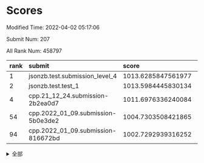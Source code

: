 # Scores

Modified Time: 2022-04-02 05:17:06

Submit Num: 207

All Rank Num: 458797

| rank |               submit               |       score        |       sigma        | pk_num |
| :--- | :--------------------------------- | :----------------- | :----------------- | :----- |
| 1    | jsonzb.test.submission_level_4     | 1013.6285847561977 | 0.8329715808220386 | 8873   |
| 2    | jsonzb.test.test_1                 | 1013.5984445830134 | 0.8320788414192771 | 8862   |
| 4    | cpp.21_12_24.submission-2b2ea0d7   | 1011.6976336240084 | 0.7840682281868554 | 8868   |
| 54   | cpp.2022_01_09.submission-5b0e3de2 | 1004.7303508421865 | 0.7206205612398431 | 8868   |
| 94   | cpp.2022_01_09.submission-816672bd | 1002.7292939316252 | 0.7172164119988511 | 8863   |


<details>
<summary>全部</summary>

| rank |                 submit                 |       score        |       sigma        | pk_num |
| :--- | :------------------------------------- | :----------------- | :----------------- | :----- |
| 1    | jsonzb.test.submission_level_4         | 1013.6285847561977 | 0.8329715808220386 | 8873   |
| 2    | jsonzb.test.test_1                     | 1013.5984445830134 | 0.8320788414192771 | 8862   |
| 3    | gobigger.level_3.submission_level_3_39 | 1011.8500318807983 | 0.7833633224937396 | 8864   |
| 4    | cpp.21_12_24.submission-2b2ea0d7       | 1011.6976336240084 | 0.7840682281868554 | 8868   |
| 5    | gobigger.level_3.submission_level_3_13 | 1011.6432902543783 | 0.7606525058990219 | 8859   |
| 6    | gobigger.level_3.submission_level_3_9  | 1011.5998168151426 | 0.7901138634801297 | 8861   |
| 7    | gobigger.level_3.submission_level_3_16 | 1011.3929538238302 | 0.783489446243484  | 8866   |
| 8    | gobigger.level_3.submission_level_3_37 | 1011.3528780376446 | 0.7769203359478277 | 8864   |
| 9    | gobigger.level_3.submission_level_3_31 | 1011.0654195345733 | 0.7678810287812311 | 8871   |
| 10   | gobigger.level_3.submission_level_3_26 | 1011.0515620783493 | 0.8029918964618443 | 8869   |
| 11   | gobigger.level_3.submission_level_3_34 | 1010.9681966852546 | 0.7496523112065773 | 8865   |
| 12   | gobigger.level_3.submission_level_3_19 | 1010.9271535827618 | 0.763124500753651  | 8865   |
| 13   | gobigger.level_3.submission_level_3_20 | 1010.8287107763729 | 0.7676176901583386 | 8864   |
| 14   | gobigger.level_3.submission_level_3_48 | 1010.7592214689082 | 0.765928862036127  | 8866   |
| 15   | gobigger.level_3.submission_level_3_45 | 1010.7213950375209 | 0.7435304909378494 | 8866   |
| 16   | gobigger.level_3.submission_level_3_36 | 1010.4659686475568 | 0.7570157803704313 | 8863   |
| 17   | gobigger.level_3.submission_level_3_7  | 1010.4136092829568 | 0.7872239137015855 | 8868   |
| 18   | gobigger.level_3.submission_level_3_10 | 1010.3772907926697 | 0.7481163523098013 | 8867   |
| 19   | gobigger.level_3.submission_level_3_47 | 1010.3149280290003 | 0.7678236489226862 | 8872   |
| 20   | gobigger.level_3.submission_level_3_1  | 1010.2386039060337 | 0.7855191090029237 | 8864   |
| 21   | gobigger.level_3.submission_level_3_49 | 1010.1853643597469 | 0.8122794330047974 | 8862   |
| 22   | gobigger.level_3.submission_level_3_2  | 1010.1725970466377 | 0.7589863389066672 | 8870   |
| 23   | gobigger.level_3.submission_level_3_8  | 1010.0608872889933 | 0.7617460673977653 | 8866   |
| 24   | gobigger.level_3.submission_level_3_40 | 1010.0508981665223 | 0.7665570724380508 | 8865   |
| 25   | gobigger.level_3.submission_level_3_0  | 1010.0365092980926 | 0.7635359662259866 | 8867   |
| 26   | gobigger.level_3.submission_level_3_23 | 1009.9747327174044 | 0.7542617194666494 | 8863   |
| 27   | gobigger.level_3.submission_level_3_35 | 1009.8905739693461 | 0.7413145712500584 | 8861   |
| 28   | gobigger.level_3.submission_level_3_24 | 1009.847560074175  | 0.7542934949680151 | 8861   |
| 29   | gobigger.level_3.submission_level_3_46 | 1009.8367149857263 | 0.7450585044566163 | 8859   |
| 30   | gobigger.level_3.submission_level_3_44 | 1009.7921917952638 | 0.76144803629801   | 8859   |
| 31   | gobigger.level_3.submission_level_3_18 | 1009.7914056135503 | 0.7448274396688739 | 8865   |
| 32   | gobigger.level_3.submission_level_3_14 | 1009.768617504978  | 0.7594537701028304 | 8870   |
| 33   | gobigger.level_3.submission_level_3_41 | 1009.7362201668695 | 0.7652017441481834 | 8867   |
| 34   | gobigger.level_3.submission_level_3_28 | 1009.7113592911456 | 0.7489843061618469 | 8864   |
| 35   | gobigger.level_3.submission_level_3_15 | 1009.678617786159  | 0.7515600028531036 | 8876   |
| 36   | gobigger.level_3.submission_level_3_6  | 1009.6401592430539 | 0.7453803420992926 | 8865   |
| 37   | gobigger.level_3.submission_level_3_42 | 1009.6398905959977 | 0.7566717655530196 | 8864   |
| 38   | gobigger.level_3.submission_level_3_3  | 1009.6213935679841 | 0.7384058258789794 | 8866   |
| 39   | gobigger.level_3.submission_level_3_27 | 1009.4811150791093 | 0.7561477243844548 | 8868   |
| 40   | gobigger.level_3.submission_level_3_25 | 1009.4665453472631 | 0.7322006164092796 | 8868   |
| 41   | gobigger.level_3.submission_level_3_38 | 1009.4560349938996 | 0.7604942032599579 | 8861   |
| 42   | gobigger.level_3.submission_level_3_33 | 1009.421513613376  | 0.7367778531053178 | 8863   |
| 43   | gobigger.level_3.submission_level_3_12 | 1009.3845386885652 | 0.762810651543118  | 8859   |
| 44   | gobigger.level_3.submission_level_3_5  | 1009.2967441603931 | 0.7815244566581119 | 8862   |
| 45   | gobigger.level_3.submission_level_3_32 | 1009.2288960893918 | 0.7431362061752073 | 8869   |
| 46   | gobigger.level_3.submission_level_3_43 | 1009.1070619675191 | 0.7420543563921679 | 8869   |
| 47   | gobigger.level_3.submission_level_3_4  | 1009.0430990926751 | 0.7357044699791039 | 8862   |
| 48   | gobigger.level_3.submission_level_3_17 | 1008.8633812599186 | 0.7295134462561238 | 8864   |
| 49   | gobigger.level_3.submission_level_3_29 | 1008.8513766471833 | 0.7345546227579803 | 8867   |
| 50   | gobigger.level_3.submission_level_3_21 | 1008.8181381187529 | 0.7526116927956076 | 8866   |
| 51   | gobigger.level_3.submission_level_3_11 | 1008.8099368671399 | 0.7511228161040998 | 8864   |
| 52   | gobigger.level_3.submission_level_3_22 | 1008.220070418855  | 0.743183148633847  | 8867   |
| 53   | gobigger.level_3.submission_level_3_30 | 1008.1336383580357 | 0.7181422336180632 | 8868   |
| 54   | cpp.2022_01_09.submission-5b0e3de2     | 1004.7303508421865 | 0.7206205612398431 | 8868   |
| 55   | gobigger.level_1.submission_level_1_20 | 1004.7126961805096 | 0.7234974220962969 | 8870   |
| 56   | gobigger.level_1.submission_level_1_36 | 1004.6886792223854 | 0.7319832088983149 | 8865   |
| 57   | gobigger.level_1.submission_level_1_28 | 1004.5311401559769 | 0.7258104645382774 | 8869   |
| 58   | gobigger.level_1.submission_level_1_37 | 1004.4446698527921 | 0.7220641919722943 | 8867   |
| 59   | gobigger.level_1.submission_level_1_40 | 1004.4226536066321 | 0.7270020773973271 | 8861   |
| 60   | gobigger.level_1.submission_level_1_6  | 1004.3487642603504 | 0.7139203282249155 | 8868   |
| 61   | gobigger.level_1.submission_level_1_11 | 1004.2242522893134 | 0.7257388750528295 | 8863   |
| 62   | gobigger.level_1.submission_level_1_34 | 1004.1705838775391 | 0.723552208126946  | 8864   |
| 63   | gobigger.level_1.submission_level_1_46 | 1004.0454563757918 | 0.7128474625966545 | 8863   |
| 64   | gobigger.level_1.submission_level_1_32 | 1003.9982814734087 | 0.7144056552274943 | 8863   |
| 65   | gobigger.level_1.submission_level_1_41 | 1003.9371374200196 | 0.7220559889280054 | 8868   |
| 66   | gobigger.level_1.submission_level_1_23 | 1003.9212734747085 | 0.7149151988082656 | 8870   |
| 67   | gobigger.level_1.submission_level_1_44 | 1003.9206868716512 | 0.720323533056817  | 8865   |
| 68   | gobigger.level_1.submission_level_1_0  | 1003.8690990210415 | 0.7336169372374528 | 8864   |
| 69   | gobigger.level_1.submission_level_1_10 | 1003.8181026660953 | 0.7146220092266216 | 8870   |
| 70   | gobigger.level_1.submission_level_1_5  | 1003.7479265615697 | 0.7191039506147976 | 8861   |
| 71   | gobigger.level_1.submission_level_1_9  | 1003.7140015256026 | 0.7308158214283617 | 8871   |
| 72   | gobigger.level_1.submission_level_1_30 | 1003.6921239868162 | 0.7170965074188954 | 8866   |
| 73   | gobigger.level_1.submission_level_1_47 | 1003.6821605231574 | 0.7219538139033993 | 8858   |
| 74   | gobigger.level_1.submission_level_1_18 | 1003.6528438819003 | 0.7231487549604493 | 8867   |
| 75   | gobigger.level_1.submission_level_1_7  | 1003.6186989250855 | 0.7279123988568895 | 8868   |
| 76   | gobigger.level_1.submission_level_1_35 | 1003.6105632197166 | 0.7136471425398475 | 8867   |
| 77   | gobigger.level_1.submission_level_1_1  | 1003.5829468910728 | 0.7203201016084259 | 8869   |
| 78   | gobigger.level_1.submission_level_1_17 | 1003.5707543829883 | 0.7096455373293433 | 8868   |
| 79   | gobigger.level_1.submission_level_1_38 | 1003.5581792490814 | 0.7207420440449032 | 8864   |
| 80   | gobigger.level_1.submission_level_1_49 | 1003.5239039951001 | 0.724764481790774  | 8870   |
| 81   | gobigger.level_1.submission_level_1_43 | 1003.4636209269236 | 0.712994894460703  | 8866   |
| 82   | gobigger.level_1.submission_level_1_45 | 1003.3343378058265 | 0.722938129881414  | 8867   |
| 83   | gobigger.level_1.submission_level_1_39 | 1003.2951114251267 | 0.7262271361744966 | 8861   |
| 84   | gobigger.level_1.submission_level_1_2  | 1003.2848864754914 | 0.7035620969791192 | 8866   |
| 85   | gobigger.level_1.submission_level_1_15 | 1003.2318466082862 | 0.7147399039030267 | 8863   |
| 86   | gobigger.level_1.submission_level_1_16 | 1003.2156391568724 | 0.708634267191209  | 8863   |
| 87   | gobigger.level_1.submission_level_1_29 | 1003.1851367788981 | 0.7221153976200299 | 8867   |
| 88   | gobigger.level_1.submission_level_1_13 | 1003.1552436534303 | 0.709258002062382  | 8868   |
| 89   | gobigger.level_1.submission_level_1_22 | 1003.0951226183831 | 0.7101877662273769 | 8861   |
| 90   | gobigger.level_1.submission_level_1_14 | 1002.9922928832917 | 0.717328239084938  | 8872   |
| 91   | gobigger.level_1.submission_level_1_26 | 1002.9558785575337 | 0.726903713623819  | 8867   |
| 92   | gobigger.level_1.submission_level_1_31 | 1002.8921971837716 | 0.7171804552661885 | 8867   |
| 93   | gobigger.level_1.submission_level_1_12 | 1002.7327057510477 | 0.7175293009168364 | 8871   |
| 94   | cpp.2022_01_09.submission-816672bd     | 1002.7292939316252 | 0.7172164119988511 | 8863   |
| 95   | gobigger.level_1.submission_level_1_3  | 1002.6229037684965 | 0.7187552307994771 | 8865   |
| 96   | gobigger.level_1.submission_level_1_19 | 1002.5788850945412 | 0.7142419402371374 | 8864   |
| 97   | gobigger.level_1.submission_level_1_4  | 1002.57089893391   | 0.7102585963114709 | 8867   |
| 98   | gobigger.level_1.submission_level_1_33 | 1002.4955657366608 | 0.7041145413504868 | 8863   |
| 99   | gobigger.level_1.submission_level_1_24 | 1002.4898792030062 | 0.7191313581725626 | 8865   |
| 100  | gobigger.level_1.submission_level_1_48 | 1002.4306063571881 | 0.7143409109211445 | 8865   |
| 101  | gobigger.level_1.submission_level_1_42 | 1002.3623645407745 | 0.7075687238461232 | 8866   |
| 102  | gobigger.level_1.submission_level_1_25 | 1002.2856648128458 | 0.7127125020522341 | 8866   |
| 103  | gobigger.level_1.submission_level_1_27 | 1002.1109506356344 | 0.7153575416461267 | 8869   |
| 104  | gobigger.level_1.submission_level_1_8  | 1001.8998227003848 | 0.7003211877133083 | 8866   |
| 105  | gobigger.level_1.submission_level_1_21 | 1001.4647937551587 | 0.7163242756229309 | 8865   |
| 106  | gobigger.random.submission_random_32   | 997.929909866406   | 0.7063652751606924 | 8867   |
| 107  | gobigger.random.submission_random_38   | 997.4496722862096  | 0.704035709037943  | 8869   |
| 108  | gobigger.random.submission_random_35   | 997.2225399381587  | 0.7065970181413546 | 8867   |
| 109  | gobigger.random.submission_random_31   | 996.9813383185998  | 0.7013140364063439 | 8869   |
| 110  | gobigger.random.submission_random_29   | 996.8974528653404  | 0.7133444429928996 | 8867   |
| 111  | gobigger.random.submission_random_6    | 996.8303945454784  | 0.7112957326674572 | 8864   |
| 112  | gobigger.random.submission_random_11   | 996.771070562811   | 0.7031869284735721 | 8866   |
| 113  | gobigger.random.submission_random_9    | 996.7628046771292  | 0.7060687989006685 | 8866   |
| 114  | gobigger.random.submission_random_26   | 996.6892390105252  | 0.7105407413114356 | 8862   |
| 115  | gobigger.random.submission_random_48   | 996.6652429512396  | 0.7006127572176757 | 8861   |
| 116  | gobigger.random.submission_random_22   | 996.652690683705   | 0.705641197234961  | 8863   |
| 117  | gobigger.random.submission_random_44   | 996.6431294131467  | 0.7001069110579679 | 8865   |
| 118  | gobigger.random.submission_random_8    | 996.6103015960048  | 0.707305795116992  | 8864   |
| 119  | gobigger.random.submission_random_4    | 996.5026080628253  | 0.7168495505700843 | 8860   |
| 120  | gobigger.random.submission_random_28   | 996.3324079998548  | 0.7028660695972956 | 8865   |
| 121  | gobigger.random.submission_random_16   | 996.3263826182814  | 0.7097564612632951 | 8866   |
| 122  | gobigger.random.submission_random_23   | 996.2865130127861  | 0.7148091408438957 | 8865   |
| 123  | gobigger.random.submission_random_7    | 996.2592465799958  | 0.709002231006927  | 8868   |
| 124  | gobigger.random.submission_random_18   | 996.2485503425786  | 0.7071030074616836 | 8868   |
| 125  | gobigger.random.submission_random_30   | 996.2323320409447  | 0.7046810872439913 | 8870   |
| 126  | gobigger.random.submission_random_27   | 996.1793060308478  | 0.7060398753725671 | 8861   |
| 127  | gobigger.random.submission_random_34   | 996.1135958975159  | 0.7118598733985342 | 8864   |
| 128  | gobigger.random.submission_random_46   | 996.0798421031659  | 0.7095715587123499 | 8870   |
| 129  | gobigger.random.submission_random_10   | 996.0712830437789  | 0.7179030943038788 | 8865   |
| 130  | gobigger.random.submission_random_2    | 996.0446593748529  | 0.7089243007232197 | 8865   |
| 131  | gobigger.random.submission_random_0    | 995.9977935854891  | 0.7064668724869987 | 8870   |
| 132  | gobigger.random.submission_random_36   | 995.904039860104   | 0.7084824539196762 | 8864   |
| 133  | gobigger.random.submission_random_21   | 995.8677033756458  | 0.7263679759654628 | 8872   |
| 134  | gobigger.random.submission_random_45   | 995.8155294010228  | 0.7143249503801076 | 8867   |
| 135  | gobigger.random.submission_random_15   | 995.7906623618757  | 0.7129034334957715 | 8866   |
| 136  | gobigger.random.submission_random_47   | 995.7886475014257  | 0.6980835710881705 | 8868   |
| 137  | gobigger.random.submission_random_25   | 995.7863849379748  | 0.7144492197705383 | 8865   |
| 138  | gobigger.random.submission_random_40   | 995.6795776965866  | 0.704926989400282  | 8871   |
| 139  | gobigger.random.submission_random_39   | 995.6600042411347  | 0.708246430470288  | 8858   |
| 140  | gobigger.random.submission_random_24   | 995.6066931606487  | 0.7082311528719165 | 8868   |
| 141  | gobigger.random.submission_random_42   | 995.5352318736685  | 0.7093311520037793 | 8866   |
| 142  | gobigger.random.submission_random_1    | 995.4513636244452  | 0.7236152802475092 | 8868   |
| 143  | gobigger.random.submission_random_20   | 995.4143414528547  | 0.7080202895625408 | 8868   |
| 144  | gobigger.random.submission_random_17   | 995.3158724993172  | 0.7163467729658145 | 8864   |
| 145  | gobigger.random.submission_random_49   | 995.2930547092683  | 0.7309058509156536 | 8867   |
| 146  | gobigger.random.submission_random_12   | 995.2515574810557  | 0.7249240340068271 | 8864   |
| 147  | gobigger.random.submission_random_33   | 995.1925450732118  | 0.7072669302782915 | 8865   |
| 148  | gobigger.random.submission_random_5    | 995.1338132663344  | 0.7148520120845201 | 8862   |
| 149  | gobigger.random.submission_random_13   | 994.9883916549412  | 0.726419465628397  | 8871   |
| 150  | gobigger.random.submission_random_41   | 994.9702407598901  | 0.7175430310268027 | 8864   |
| 151  | gobigger.random.submission_random_43   | 994.9329204877581  | 0.7009702368707785 | 8861   |
| 152  | gobigger.random.submission_random_3    | 994.8432334457389  | 0.7252125176029706 | 8870   |
| 153  | gobigger.random.submission_random_19   | 994.6826580136736  | 0.7184329512044226 | 8873   |
| 154  | gobigger.random.submission_random_37   | 994.5726313748738  | 0.7029770762419155 | 8869   |
| 155  | gobigger.random.submission_random_14   | 994.451943987995   | 0.7069368241784434 | 8870   |
| 156  | gobigger.level_2.submission_level_2_6  | 994.0264179319266  | 0.7415904486709375 | 8867   |
| 157  | gobigger.level_2.submission_level_2_31 | 993.8038098734675  | 0.7251936468993626 | 8864   |
| 158  | gobigger.level_2.submission_level_2_27 | 993.7949318965153  | 0.745040123481687  | 8867   |
| 159  | gobigger.level_2.submission_level_2_43 | 993.573040573649   | 0.7328845266254248 | 8860   |
| 160  | gobigger.level_2.submission_level_2_28 | 993.5049106100498  | 0.7315809101910997 | 8867   |
| 161  | gobigger.level_2.submission_level_2_32 | 993.4039772908807  | 0.7363721715882602 | 8869   |
| 162  | gobigger.level_2.submission_level_2_35 | 993.225716969197   | 0.7381724280518388 | 8867   |
| 163  | gobigger.level_2.submission_level_2_47 | 993.2128206569352  | 0.7309410242202105 | 8860   |
| 164  | gobigger.level_2.submission_level_2_38 | 993.1993636337398  | 0.72050112561507   | 8863   |
| 165  | gobigger.level_2.submission_level_2_34 | 993.1430285050291  | 0.7366459055164282 | 8862   |
| 166  | gobigger.level_2.submission_level_2_13 | 993.1055185184933  | 0.7346237581657473 | 8859   |
| 167  | gobigger.level_2.submission_level_2_11 | 993.0368400168102  | 0.7448236551801696 | 8870   |
| 168  | gobigger.level_2.submission_level_2_40 | 993.0249976113817  | 0.7439179271145548 | 8867   |
| 169  | gobigger.level_2.submission_level_2_4  | 992.8602958247625  | 0.7526024628390321 | 8869   |
| 170  | gobigger.level_2.submission_level_2_15 | 992.7550400549516  | 0.7415761902906645 | 8868   |
| 171  | gobigger.level_2.submission_level_2_5  | 992.5353334880824  | 0.7287754178383664 | 8864   |
| 172  | gobigger.level_2.submission_level_2_7  | 992.5351690712937  | 0.7367706173211052 | 8867   |
| 173  | gobigger.level_2.submission_level_2_0  | 992.4926855441099  | 0.7486919362175349 | 8869   |
| 174  | gobigger.level_2.submission_level_2_41 | 992.3278925457234  | 0.7207045816306593 | 8866   |
| 175  | gobigger.level_2.submission_level_2_1  | 992.2699950775756  | 0.7397092903682201 | 8866   |
| 176  | gobigger.level_2.submission_level_2_23 | 992.1620607147847  | 0.7441032180433148 | 8867   |
| 177  | gobigger.level_2.submission_level_2_44 | 992.154085672228   | 0.7415758725040776 | 8866   |
| 178  | gobigger.level_2.submission_level_2_19 | 992.1121594863524  | 0.761260974443771  | 8870   |
| 179  | gobigger.level_2.submission_level_2_37 | 992.1022939299359  | 0.7373986417505854 | 8861   |
| 180  | gobigger.level_2.submission_level_2_36 | 992.0525844976265  | 0.7514608260612504 | 8863   |
| 181  | gobigger.level_2.submission_level_2_14 | 992.0436387674002  | 0.7461830190371671 | 8863   |
| 182  | gobigger.level_2.submission_level_2_46 | 992.0114790559558  | 0.7475239237869051 | 8865   |
| 183  | gobigger.level_2.submission_level_2_30 | 991.9965897738198  | 0.7390961070335051 | 8864   |
| 184  | gobigger.level_2.submission_level_2_21 | 991.9550396506212  | 0.735842490392699  | 8864   |
| 185  | gobigger.level_2.submission_level_2_8  | 991.9270111863973  | 0.7274957487337465 | 8865   |
| 186  | gobigger.level_2.submission_level_2_45 | 991.9189861012419  | 0.7487513918922992 | 8870   |
| 187  | gobigger.level_2.submission_level_2_39 | 991.8160791326168  | 0.7456978504520978 | 8859   |
| 188  | gobigger.level_2.submission_level_2_12 | 991.7970399427405  | 0.7594367610423587 | 8865   |
| 189  | gobigger.level_2.submission_level_2_2  | 991.674229103751   | 0.7554612310837945 | 8858   |
| 190  | gobigger.level_2.submission_level_2_33 | 991.6387602892925  | 0.7531192554025594 | 8864   |
| 191  | gobigger.level_2.submission_level_2_10 | 991.6355666347459  | 0.7559509650089168 | 8866   |
| 192  | gobigger.level_2.submission_level_2_16 | 991.5777854748887  | 0.7633800288584224 | 8864   |
| 193  | gobigger.level_2.submission_level_2_20 | 991.4898511393639  | 0.7417329266664845 | 8861   |
| 194  | gobigger.level_2.submission_level_2_24 | 991.4873190997909  | 0.7520187260061346 | 8870   |
| 195  | gobigger.level_2.submission_level_2_29 | 991.4647867533868  | 0.7383823975928169 | 8861   |
| 196  | gobigger.level_2.submission_level_2_22 | 991.2499672338527  | 0.7413031665199332 | 8868   |
| 197  | gobigger.level_2.submission_level_2_25 | 991.2458900501478  | 0.7331070436219207 | 8866   |
| 198  | gobigger.level_2.submission_level_2_18 | 991.2139822009481  | 0.745049704478966  | 8868   |
| 199  | gobigger.level_2.submission_level_2_49 | 991.12253662591    | 0.7520597520114702 | 8861   |
| 200  | gobigger.level_2.submission_level_2_48 | 990.9748334318443  | 0.7577989123513192 | 8867   |
| 201  | gobigger.level_2.submission_level_2_42 | 990.94444699263    | 0.7567415195722488 | 8866   |
| 202  | gobigger.level_2.submission_level_2_17 | 990.9177894203773  | 0.7660181110911521 | 8864   |
| 203  | gobigger.level_2.submission_level_2_26 | 990.5116019709541  | 0.7752259922098621 | 8862   |
| 204  | gobigger.level_2.submission_level_2_3  | 990.4671618519516  | 0.750234742084994  | 8870   |
| 205  | gobigger.level_2.submission_level_2_9  | 990.3957019012973  | 0.7705040005805847 | 8864   |
| 206  | gobigger.none.submission_none_0        | 977.75782599821    | 1.4094438266242248 | 8867   |
| 207  | gobigger.none.submission_none_1        | 974.3082504521602  | 1.7564220951981329 | 8869   |

</details>